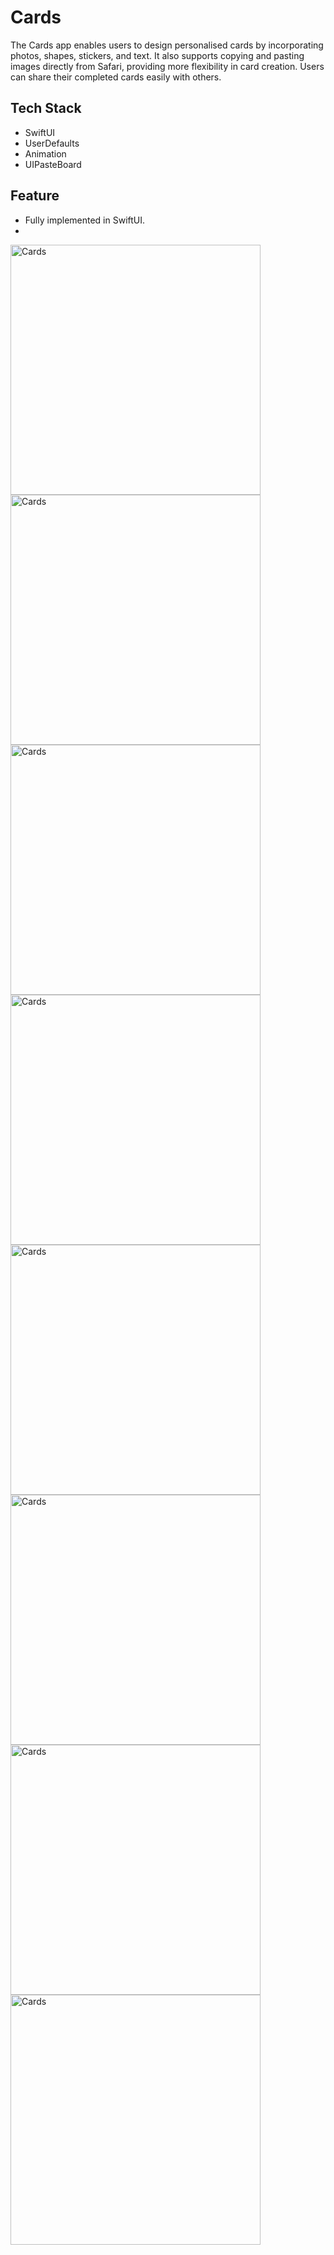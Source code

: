 # Cards
The Cards app enables users to design personalised cards by incorporating photos, shapes, stickers, and text. It also supports copying and pasting images directly from Safari, providing more flexibility in card creation. Users can share their completed cards easily with others.

## Tech Stack
* SwiftUI
* UserDefaults
* Animation
* UIPasteBoard

## Feature
- Fully implemented in SwiftUI.
- 


<img src="https://github.com/user-attachments/assets/230f1aab-d39c-40b1-b820-68f741819fb6" width="400" title="Cards">
<img src="https://github.com/user-attachments/assets/c0b4f218-beae-4011-a2fc-10573879b397" width="400" title="Cards"> 
<img src="https://github.com/user-attachments/assets/4f75cd97-699e-4a8d-ae75-c0106dd0a5d6" width="400" title="Cards">
<img src="https://github.com/user-attachments/assets/5bc96166-3074-4a4e-ae7a-ea9e7ac06f79" width="400" title="Cards">
<img src="https://github.com/user-attachments/assets/2401d4b0-1420-444a-957d-f0395f178352" width="400" title="Cards">
<img src="https://github.com/user-attachments/assets/efa91243-ab0d-4d11-a010-d7c8958b6a5a" width="400" title="Cards">
<img src="https://github.com/user-attachments/assets/81736d94-0a91-4437-b87a-de3ee02354b5" width="400" title="Cards">
<img src="https://github.com/user-attachments/assets/20c84105-d3c1-45a4-b02b-4ec5d2edf269" width="400" title="Cards">

